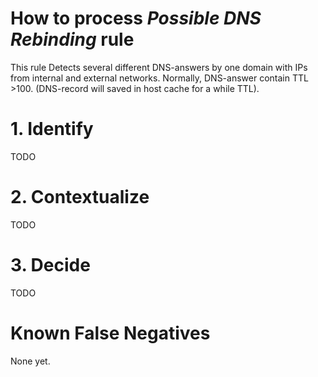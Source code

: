 # How to process *Possible DNS Rebinding* rule
This rule Detects several different DNS-answers by one domain with IPs from internal and external networks. Normally, DNS-answer contain TTL >100. (DNS-record will saved in host cache for a while TTL).

# 1. Identify
TODO

# 2. Contextualize
TODO

# 3. Decide
TODO

# Known False Negatives
None yet.
